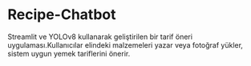 # Recipe-Chatbot
Streamlit ve YOLOv8 kullanarak geliştirilen bir tarif öneri uygulaması.Kullanıcılar elindeki malzemeleri yazar veya fotoğraf yükler, sistem uygun yemek tariflerini önerir.
